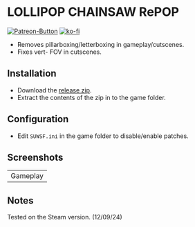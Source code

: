 # LOLLIPOP CHAINSAW RePOP
[![Patreon-Button](https://github.com/Lyall/UltrawidePatches/assets/695941/d2ed0044-f09d-4f06-8500-4b0687a799a9)](https://www.patreon.com/Wintermance) [![ko-fi](https://ko-fi.com/img/githubbutton_sm.svg)](https://ko-fi.com/W7W01UAI9)<br />

- Removes pillarboxing/letterboxing in gameplay/cutscenes.
- Fixes vert- FOV in cutscenes.

## Installation
- Download the [release zip]().
- Extract the contents of the zip in to the game folder.

## Configuration
- Edit `SUWSF.ini` in the game folder to disable/enable patches.

## Screenshots

|  |
|:--:|
| Gameplay |

## Notes
Tested on the Steam version. (12/09/24)
